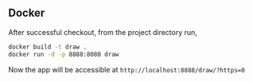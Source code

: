 Docker
------
After successful checkout, from the project directory run,

```bash
docker build -t draw .
docker run -d -p 8888:8080 draw
```
Now the app will be accessible at `http://localhost:8888/draw/?https=0`
